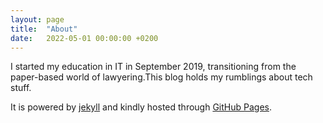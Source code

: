 ```yaml
---
layout: page
title:  "About"
date:   2022-05-01 00:00:00 +0200
---
```


I started my education in IT in September 2019, transitioning from the paper-based world of lawyering.This blog holds my rumblings about tech stuff.


It is powered by [jekyll](https://github.com/jekyll) and kindly hosted through [GitHub Pages](https://pages.github.com/).
